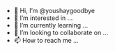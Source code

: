 - 👋 Hi, I’m @youshaygoodbye
- 👀 I’m interested in ...
- 🌱 I’m currently learning ...
- 💞️ I’m looking to collaborate on ...
- 📫 How to reach me ...

<!---
youshaygoodbye/youshaygoodbye is a ✨ special ✨ repository because its `README.md` (this file) appears on your GitHub profile.
You can click the Preview link to take a look at your changes.
--->
